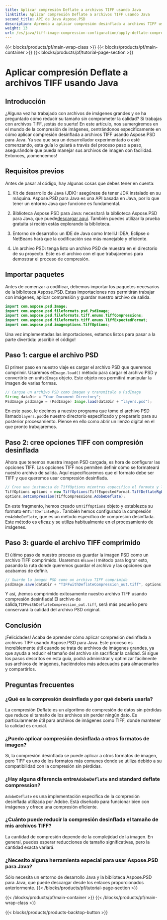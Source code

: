 ```yaml
---
title: Aplicar compresión Deflate a archivos TIFF usando Java
linktitle: Aplicar compresión Deflate a archivos TIFF usando Java
second_title: API de Java Aspose.PSD
description: Aprenda a aplicar compresión desinflada a archivos TIFF usando Aspose.PSD para Java. Siga nuestra guía paso a paso para reducir el tamaño del archivo de manera eficiente sin perder calidad.
weight: 13
url: /es/java/tiff-image-compression-configuration/apply-deflate-compression-tiff-files/
---
```


{{< blocks/products/pf/main-wrap-class >}}
{{< blocks/products/pf/main-container >}}
{{< blocks/products/pf/tutorial-page-section >}}

# Aplicar compresión Deflate a archivos TIFF usando Java

## Introducción

¿Alguna vez ha trabajado con archivos de imágenes grandes y se ha preguntado cómo reducir su tamaño sin comprometer la calidad? Si trabajas con archivos TIFF, ¡estás de suerte! En este artículo, nos sumergiremos en el mundo de la compresión de imágenes, centrándonos específicamente en cómo aplicar compresión desinflada a archivos TIFF usando Aspose.PSD para Java. Ya sea que sea un desarrollador experimentado o esté comenzando, esta guía lo guiará a través del proceso paso a paso, asegurándole que pueda manejar sus archivos de imagen con facilidad. Entonces, ¡comencemos!

## Requisitos previos

Antes de pasar al código, hay algunas cosas que debes tener en cuenta:

1. Kit de desarrollo de Java (JDK): asegúrese de tener JDK instalado en su máquina. Aspose.PSD para Java es una API basada en Java, por lo que tener un entorno Java que funcione es fundamental.
   
2.  Biblioteca Aspose.PSD para Java: necesitará la biblioteca Aspose.PSD para Java, que puede[descargar aquí](https://releases.aspose.com/psd/java/). También puedes utilizar la prueba gratuita si recién estás explorando la biblioteca.

3. Entorno de desarrollo: un IDE de Java como IntelliJ IDEA, Eclipse o NetBeans hará que la codificación sea más manejable y eficiente.

4. Un archivo PSD: tenga listo un archivo PSD de muestra en el directorio de su proyecto. Este es el archivo con el que trabajaremos para demostrar el proceso de compresión.

## Importar paquetes

Antes de comenzar a codificar, debemos importar los paquetes necesarios de la biblioteca Aspose.PSD. Estas importaciones nos permitirán trabajar con imágenes, aplicar compresión y guardar nuestro archivo de salida.

```java
import com.aspose.psd.Image;
import com.aspose.psd.fileformats.psd.PsdImage;
import com.aspose.psd.fileformats.tiff.enums.TiffCompressions;
import com.aspose.psd.fileformats.tiff.enums.TiffExpectedFormat;
import com.aspose.psd.imageoptions.TiffOptions;
```

Una vez implementadas las importaciones, estamos listos para pasar a la parte divertida: ¡escribir el código!

## Paso 1: cargue el archivo PSD

 El primer paso en nuestro viaje es cargar el archivo PSD que queremos comprimir. Usaremos el`Image.load()` método para cargar el archivo PSD y convertirlo en un`PsdImage` objeto. Este objeto nos permitirá manipular la imagen de varias formas.

```java
// Cargue un archivo PSD como imagen y transmítalo a PsdImage
String dataDir = "Your Document Directory";
PsdImage psdImage = (PsdImage) Image.load(dataDir + "layers.psd");
```

 En este paso, le decimos a nuestro programa que tome el archivo PSD llamado`layers.psd`de nuestro directorio especificado y prepararlo para su posterior procesamiento. Piense en ello como abrir un lienzo digital en el que pronto trabajaremos.

## Paso 2: cree opciones TIFF con compresión desinflada

Ahora que tenemos nuestra imagen PSD cargada, es hora de configurar las opciones TIFF. Las opciones TIFF nos permiten definir cómo se formateará nuestro archivo de salida. Aquí especificaremos que el formato debe ser TIFF y que queremos usar compresión desinflada.

```java
// Cree una instancia de TiffOptions mientras especifica el formato y la compresión deseados
TiffOptions options = new TiffOptions(TiffExpectedFormat.TiffDeflateRgb);
options.setCompression(TiffCompressions.AdobeDeflate);
```

 En este fragmento, hemos creado un`TiffOptions` objeto y establezca su formato en`TiffDeflateRgb` . También hemos configurado la compresión en`AdobeDeflate`, que es un método específico de compresión desinflada. Este método es eficaz y se utiliza habitualmente en el procesamiento de imágenes.

## Paso 3: guarde el archivo TIFF comprimido

 El último paso de nuestro proceso es guardar la imagen PSD como un archivo TIFF comprimido. Usaremos el`save()`método para lograr esto, pasando la ruta donde queremos guardar el archivo y las opciones que acabamos de definir.

```java
// Guarde la imagen PSD como un archivo TIFF comprimido
psdImage.save(dataDir + "TIFFwithDeflateCompression_out.tiff", options);
```

 Y así, ¡hemos comprimido exitosamente nuestro archivo TIFF usando compresión desinflada! El archivo de salida,`TIFFwithDeflateCompression_out.tiff`, será más pequeño pero conservará la calidad del archivo PSD original.

## Conclusión

¡Felicidades! Acaba de aprender cómo aplicar compresión desinflada a archivos TIFF usando Aspose.PSD para Java. Este proceso es increíblemente útil cuando se trata de archivos de imágenes grandes, ya que ayuda a reducir el tamaño del archivo sin sacrificar la calidad. Si sigue los pasos descritos en esta guía, podrá administrar y optimizar fácilmente sus archivos de imágenes, haciéndolos más adecuados para almacenarlos y compartirlos.

## Preguntas frecuentes

### ¿Qué es la compresión desinflada y por qué debería usarla?
La compresión Deflate es un algoritmo de compresión de datos sin pérdidas que reduce el tamaño de los archivos sin perder ningún dato. Es particularmente útil para archivos de imágenes como TIFF, donde mantener la calidad es crucial.

### ¿Puedo aplicar compresión desinflada a otros formatos de imagen?
Sí, la compresión desinflada se puede aplicar a otros formatos de imagen, pero TIFF es uno de los formatos más comunes donde se utiliza debido a su compatibilidad con la compresión sin pérdidas.

###  ¿Hay alguna diferencia entre`AdobeDeflate` and standard deflate compression?
`AdobeDeflate` es una implementación específica de la compresión desinflada utilizada por Adobe. Está diseñado para funcionar bien con imágenes y ofrece una compresión eficiente.

### ¿Cuánto puede reducir la compresión desinflada el tamaño de mis archivos TIFF?
La cantidad de compresión depende de la complejidad de la imagen. En general, puedes esperar reducciones de tamaño significativas, pero la cantidad exacta variará.

### ¿Necesito alguna herramienta especial para usar Aspose.PSD para Java?
Sólo necesita un entorno de desarrollo Java y la biblioteca Aspose.PSD para Java, que puede descargar desde los enlaces proporcionados anteriormente.
{{< /blocks/products/pf/tutorial-page-section >}}

{{< /blocks/products/pf/main-container >}}
{{< /blocks/products/pf/main-wrap-class >}}

{{< blocks/products/products-backtop-button >}}
